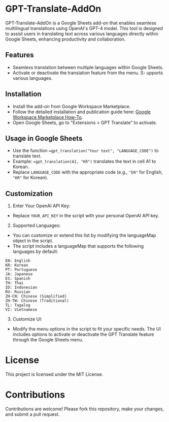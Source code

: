 # GPT-Translate-AddOn
GPT-Translate-AddOn is a Google Sheets add-on that enables seamless multilingual translations using OpenAI's GPT-4 model. This tool is designed to assist users in translating text across various languages directly within Google Sheets, enhancing productivity and collaboration.

## Features
- Seamless translation between multiple languages within Google Sheets.
- Activate or deactivate the translation feature from the menu.
S- upports various languages.

## Installation
- Install the add-on from Google Workspace Marketplace.
- Follow the detailed installation and publication guide here: [Google Workspace Marketplace How-To](https://developers.google.com/workspace/marketplace/how-to-publish).
- Open Google Sheets, go to "Extensions > GPT Translate" to activate.

## Usage in Google Sheets
- Use the function `=gpt_translation("Your text", "LANGUAGE_CODE")` to translate text.
- Example: `=gpt_translation(A1, "KR")` translates the text in cell A1 to Korean.
- Replace `LANGUAGE_CODE` with the appropriate code (e.g., `"EN"` for English, `"KR"` for Korean).

## Customization

1. Enter Your OpenAI API Key:
- Replace `YOUR_API_KEY` in the script with your personal OpenAI API key.

2. Supported Languages:
- You can customize or extend this list by modifying the languageMap object in the script.
- The script includes a languageMap that supports the following languages by default:
  
```
EN: English
KR: Korean
PT: Portuguese
JA: Japanese
ES: Spanish
TH: Thai
ID: Indonesian
RU: Russian
ZH-CN: Chinese (Simplified)
ZH-TW: Chinese (Traditional)
TL: Tagalog
VI: Vietnamese
```

3. Customize UI:
- Modify the menu options in the script to fit your specific needs. The UI includes options to activate or deactivate the GPT Translate feature through the Google Sheets menu.

# License
This project is licensed under the MIT License.

# Contributions
Contributions are welcome! Please fork this repository, make your changes, and submit a pull request.
